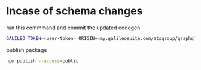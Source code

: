 # Incase of schema changes

run this commmand and commit the updated codegen
```bash
GALILEO_TOKEN=<user-token> ORIGIN=<my.galileosuite.com/atsgroup/graphql> npm run codegen
```

publish package
```bash
npm publish --access=public
```
